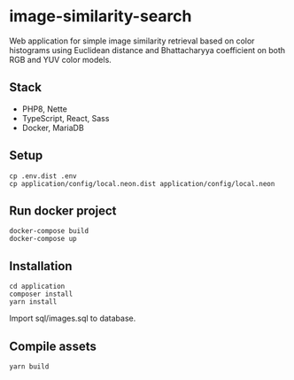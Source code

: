 # image-similarity-search

Web application for simple image similarity retrieval based on color histograms using Euclidean distance and Bhattacharyya coefficient on both RGB and YUV color models.

Stack
-----

- PHP8, Nette
- TypeScript, React, Sass
- Docker, MariaDB


Setup
-----

    cp .env.dist .env
    cp application/config/local.neon.dist application/config/local.neon

Run docker project
------------

	docker-compose build
	docker-compose up

Installation
------------

	cd application
	composer install
	yarn install

Import sql/images.sql to database.

Compile assets
--------------

	yarn build
